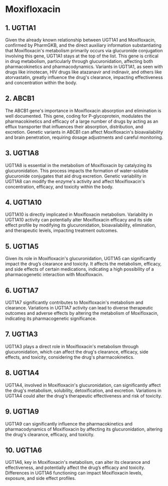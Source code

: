 # Moxifloxacin

## 1. UGT1A1
Given the already known relationship between UGT1A1 and Moxifloxacin, confirmed by PharmGKB, and the direct auxiliary information substantiating that Moxifloxacin's metabolism primarily occurs via glucuronide conjugation involving this gene, UGT1A1 stays at the top of the list. This gene is critical in drug metabolism, particularly through glucuronidation, affecting both pharmacokinetics and pharmacodynamics. Variants in UGT1A1, as seen with drugs like irinotecan, HIV drugs like atazanavir and indinavir, and others like atorvastatin, greatly influence the drug's clearance, impacting effectiveness and concentration within the body.

## 2. ABCB1
The ABCB1 gene's importance in Moxifloxacin absorption and elimination is well documented. This gene, coding for P-glycoprotein, modulates the pharmacokinetics and efficacy of a large number of drugs by acting as an efflux transporter that influences their absorption, distribution, and excretion. Genetic variants in ABCB1 can affect Moxifloxacin's bioavailability and brain penetration, requiring dosage adjustments and careful monitoring.

## 3. UGT1A8
UGT1A8 is essential in the metabolism of Moxifloxacin by catalyzing its glucuronidation. This process impacts the formation of water-soluble glucuronide conjugates that aid drug excretion. Genetic variability in UGT1A8 can modify the enzyme's activity and affect Moxifloxacin's concentration, efficacy, and toxicity within the body.

## 4. UGT1A10
UGT1A10 is directly implicated in Moxifloxacin metabolism. Variability in UGT1A10 activity can potentially alter Moxifloxacin efficacy and its side effect profile by modifying its glucuronidation, bioavailability, elimination, and therapeutic levels, impacting treatment outcomes.

## 5. UGT1A5
Given its role in Moxifloxacin's glucuronidation, UGT1A5 can significantly impact the drug’s clearance and toxicity. It affects the metabolism, efficacy, and side effects of certain medications, indicating a high possibility of a pharmacogenetic interaction with Moxifloxacin.

## 6. UGT1A7
UGT1A7 significantly contributes to Moxifloxacin's metabolism and clearance. Variations in UGT1A7 activity can lead to diverse therapeutic outcomes and adverse effects by altering the metabolism of Moxifloxacin, indicating its pharmacogenetic significance.

## 7. UGT1A3
UGT1A3 plays a direct role in Moxifloxacin's metabolism through glucuronidation, which can affect the drug's clearance, efficacy, side effects, and toxicity, considering the drug's pharmacokinetics.

## 8. UGT1A4
UGT1A4, involved in Moxifloxacin's glucuronidation, can significantly affect the drug's metabolism, solubility, detoxification, and excretion. Variations in UGT1A4 could alter the drug's therapeutic effectiveness and risk of toxicity.

## 9. UGT1A9
UGT1A9 can significantly influence the pharmacokinetics and pharmacodynamics of Moxifloxacin by affecting its glucuronidation, altering the drug's clearance, efficacy, and toxicity.

## 10. UGT1A6
UGT1A6, key in Moxifloxacin's metabolism, can alter its clearance and effectiveness, and potentially affect the drug’s efficacy and toxicity. Differences in UGT1A6 functioning can impact Moxifloxacin levels, exposure, and side effect profiles.

